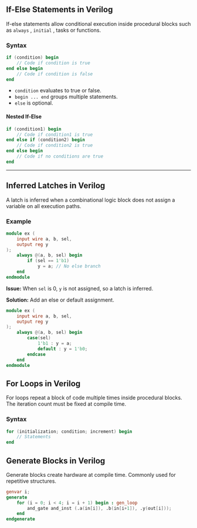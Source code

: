 ## If-Else Statements in Verilog

If-else statements allow conditional execution inside procedural blocks such as `always` ,  `initial` , tasks or functions.

### Syntax

```verilog
if (condition) begin
    // Code if condition is true
end else begin
    // Code if condition is false
end
```

- `condition` evaluates to true or false.
- `begin ... end` groups multiple statements.
- `else` is optional.

#### Nested If-Else

```verilog
if (condition1) begin
    // Code if condition1 is true
end else if (condition2) begin
    // Code if condition2 is true
end else begin
    // Code if no conditions are true
end
```

---

## Inferred Latches in Verilog

A latch is inferred when a combinational logic block does not assign a variable on all execution paths.

### Example

```verilog
module ex (
    input wire a, b, sel,
    output reg y
);
    always @(a, b, sel) begin
        if (sel == 1'b1)
            y = a; // No else branch
    end
endmodule
```

**Issue:** When `sel` is 0, `y` is not assigned, so a latch is inferred.

**Solution:** Add an else or default assignment.

```verilog
module ex (
    input wire a, b, sel,
    output reg y
);
    always @(a, b, sel) begin
        case(sel)
            1'b1 : y = a;
            default : y = 1'b0;
        endcase
    end
endmodule
```

## For Loops in Verilog

For loops repeat a block of code multiple times inside procedural blocks. The iteration count must be fixed at compile time.

### Syntax

```verilog
for (initialization; condition; increment) begin
    // Statements
end
```


## Generate Blocks in Verilog

Generate blocks create hardware at compile time. Commonly used for repetitive structures.
```verilog
genvar i;
generate
    for (i = 0; i < 4; i = i + 1) begin : gen_loop
        and_gate and_inst (.a(in[i]), .b(in[i+1]), .y(out[i]));
    end
endgenerate
```